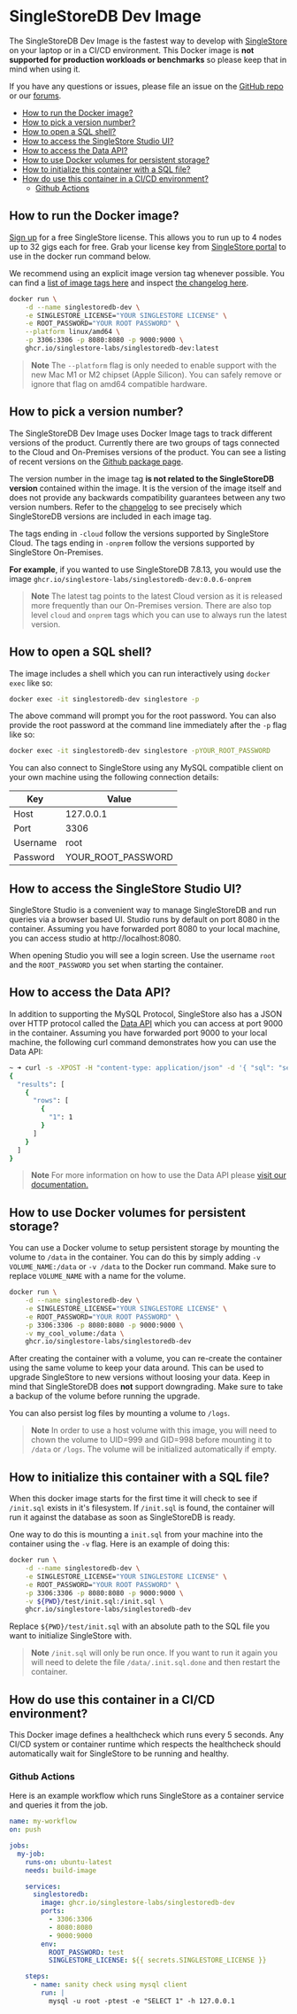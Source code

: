 # SingleStoreDB Dev Image <!-- omit in toc -->

The SingleStoreDB Dev Image is the fastest way to develop with [SingleStore][singlestore] on your laptop or in a CI/CD environment. This Docker image is **not supported for production workloads or benchmarks** so please keep that in mind when using it.

If you have any questions or issues, please file an issue on the [GitHub repo][gh-issues] or our [forums][forums].

- [How to run the Docker image?](#how-to-run-the-docker-image)
- [How to pick a version number?](#how-to-pick-a-version-number)
- [How to open a SQL shell?](#how-to-open-a-sql-shell)
- [How to access the SingleStore Studio UI?](#how-to-access-the-singlestore-studio-ui)
- [How to access the Data API?](#how-to-access-the-data-api)
- [How to use Docker volumes for persistent storage?](#how-to-use-docker-volumes-for-persistent-storage)
- [How to initialize this container with a SQL file?](#how-to-initialize-this-container-with-a-sql-file)
- [How do use this container in a CI/CD environment?](#how-do-use-this-container-in-a-cicd-environment)
  - [Github Actions](#github-actions)

## How to run the Docker image?

[Sign up][try-free] for a free SingleStore license. This allows you to run up to 4 nodes up to 32 gigs each for free. Grab your license key from [SingleStore portal][portal] to use in the docker run command below.

We recommend using an explicit image version tag whenever possible. You can find a [list of image tags here][versions] and inspect [the changelog here][changelog].

```bash
docker run \
    -d --name singlestoredb-dev \
    -e SINGLESTORE_LICENSE="YOUR SINGLESTORE LICENSE" \
    -e ROOT_PASSWORD="YOUR ROOT PASSWORD" \
    --platform linux/amd64 \
    -p 3306:3306 -p 8080:8080 -p 9000:9000 \
    ghcr.io/singlestore-labs/singlestoredb-dev:latest
```

> **Note**
> The `--platform` flag is only needed to enable support with the new Mac M1 or M2 chipset (Apple Silicon). You can safely remove or ignore that flag on amd64 compatible hardware.

## How to pick a version number?

The SingleStoreDB Dev Image uses Docker Image tags to track different versions of the product. Currently there are two groups of tags connected to the Cloud and On-Premises versions of the product. You can see a listing of recent versions on the [Github package page][versions].

The version number in the image tag **is not related to the SingleStoreDB version** contained within the image. It is the version of the image itself and does not provide any backwards compatibility guarantees between any two version numbers. Refer to the [changelog][changelog] to see precisely which SingleStoreDB versions are included in each image tag.

The tags ending in `-cloud` follow the versions supported by SingleStore Cloud. The tags ending in `-onprem` follow the versions supported by SingleStore On-Premises.

**For example**, if you wanted to use SingleStoreDB 7.8.13, you would use the image `ghcr.io/singlestore-labs/singlestoredb-dev:0.0.6-onprem`

> **Note**
> The latest tag points to the latest Cloud version as it is released more frequently than our On-Premises version. There are also top level `cloud` and `onprem` tags which you can use to always run the latest version.

## How to open a SQL shell?

The image includes a shell which you can run interactively using `docker exec` like so:

```bash
docker exec -it singlestoredb-dev singlestore -p
```

The above command will prompt you for the root password. You can also provide the root password at the command line immediately after the `-p` flag like so:

```bash
docker exec -it singlestoredb-dev singlestore -pYOUR_ROOT_PASSWORD
```

You can also connect to SingleStore using any MySQL compatible client on your own machine using the following connection details:

| Key      | Value              |
| -------- | ------------------ |
| Host     | 127.0.0.1          |
| Port     | 3306               |
| Username | root               |
| Password | YOUR_ROOT_PASSWORD |

## How to access the SingleStore Studio UI?

SingleStore Studio is a convenient way to manage SingleStoreDB and run queries via a browser based UI. Studio runs by default on port 8080 in the container. Assuming you have forwarded port 8080 to your local machine, you can access studio at http://localhost:8080.

When opening Studio you will see a login screen. Use the username `root` and the `ROOT_PASSWORD` you set when starting the container.

## How to access the Data API?

In addition to supporting the MySQL Protocol, SingleStore also has a JSON over HTTP protocol called the [Data API][data-api] which you can access at port 9000 in the container. Assuming you have forwarded port 9000 to your local machine, the following curl command demonstrates how you can use the Data API:

```bash
~ ➜ curl -s -XPOST -H "content-type: application/json" -d '{ "sql": "select 1" }' root:YOUR_ROOT_PASSWORD@localhost:9000/api/v1/query/rows
{
  "results": [
    {
      "rows": [
        {
          "1": 1
        }
      ]
    }
  ]
}
```

> **Note**
> For more information on how to use the Data API please [visit our documentation.][data-api]

## How to use Docker volumes for persistent storage?

You can use a Docker volume to setup persistent storage by mounting the volume to `/data` in the container. You can do this by simply adding `-v VOLUME_NAME:/data` or `-v /data` to the Docker run command. Make sure to replace `VOLUME_NAME` with a name for the volume.

```bash
docker run \
    -d --name singlestoredb-dev \
    -e SINGLESTORE_LICENSE="YOUR SINGLESTORE LICENSE" \
    -e ROOT_PASSWORD="YOUR ROOT PASSWORD" \
    -p 3306:3306 -p 8080:8080 -p 9000:9000 \
    -v my_cool_volume:/data \
    ghcr.io/singlestore-labs/singlestoredb-dev
```

After creating the container with a volume, you can re-create the container using the same volume to keep your data around. This can be used to upgrade SingleStore to new versions without loosing your data. Keep in mind that SingleStoreDB does **not** support downgrading. Make sure to take a backup of the volume before running the upgrade.

You can also persist log files by mounting a volume to `/logs`.

> **Note**
> In order to use a host volume with this image, you will need to chown the volume to UID=999 and GID=998 before mounting it to `/data` or `/logs`. The volume will be initialized automatically if empty.

## How to initialize this container with a SQL file?

When this docker image starts for the first time it will check to see if `/init.sql` exists in it's filesystem. If `/init.sql` is found, the container will run it against the database as soon as SingleStoreDB is ready.

One way to do this is mounting a `init.sql` from your machine into the container using the `-v` flag. Here is an example of doing this:

```bash
docker run \
    -d --name singlestoredb-dev \
    -e SINGLESTORE_LICENSE="YOUR SINGLESTORE LICENSE" \
    -e ROOT_PASSWORD="YOUR ROOT PASSWORD" \
    -p 3306:3306 -p 8080:8080 -p 9000:9000 \
    -v ${PWD}/test/init.sql:/init.sql \
    ghcr.io/singlestore-labs/singlestoredb-dev
```

Replace `${PWD}/test/init.sql` with an absolute path to the SQL file you want to initialize SingleStore with.

> **Note**
> `/init.sql` will only be run once. If you want to run it again you will need to delete the file `/data/.init.sql.done` and then restart the container.

## How do use this container in a CI/CD environment?

This Docker image defines a healthcheck which runs every 5 seconds. Any CI/CD system or container runtime which respects the healthcheck should automatically wait for SingleStore to be running and healthy.

### Github Actions

Here is an example workflow which runs SingleStore as a container service and queries it from the job.

```yaml
name: my-workflow
on: push

jobs:
  my-job:
    runs-on: ubuntu-latest
    needs: build-image

    services:
      singlestoredb:
        image: ghcr.io/singlestore-labs/singlestoredb-dev
        ports:
          - 3306:3306
          - 8080:8080
          - 9000:9000
        env:
          ROOT_PASSWORD: test
          SINGLESTORE_LICENSE: ${{ secrets.SINGLESTORE_LICENSE }}

    steps:
      - name: sanity check using mysql client
        run: |
          mysql -u root -ptest -e "SELECT 1" -h 127.0.0.1
```

[versions]: https://github.com/singlestore-labs/singlestoredb-dev-image/pkgs/container/singlestoredb-dev/versions
[changelog]: CHANGELOG.md
[try-free]: https://www.singlestore.com/try-free/
[singlestore]: https://www.singlestore.com
[gh-issues]: https://github.com/singlestore-labs/demo-realtime-digital-marketing/issues
[forums]: https://www.singlestore.com/forum/
[portal]: https://portal.singlestore.com/
[data-api]: https://docs.singlestore.com/managed-service/en/reference/data-api.html
